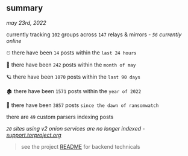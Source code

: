 
## summary
_may 23rd, 2022_

currently tracking `102` groups across `147` relays & mirrors - _`56` currently online_

⏲ there have been `14` posts within the `last 24 hours`

🦈 there have been `242` posts within the `month of may`

🪐 there have been `1070` posts within the `last 90 days`

🏚 there have been `1571` posts within the `year of 2022`

🦕 there have been `3857` posts `since the dawn of ransomwatch`

there are `49` custom parsers indexing posts

_`20` sites using v2 onion services are no longer indexed - [support.torproject.org](https://support.torproject.org/onionservices/v2-deprecation/)_

> see the project [README](https://github.com/joshhighet/ransomwatch#ransomwatch--) for backend technicals

